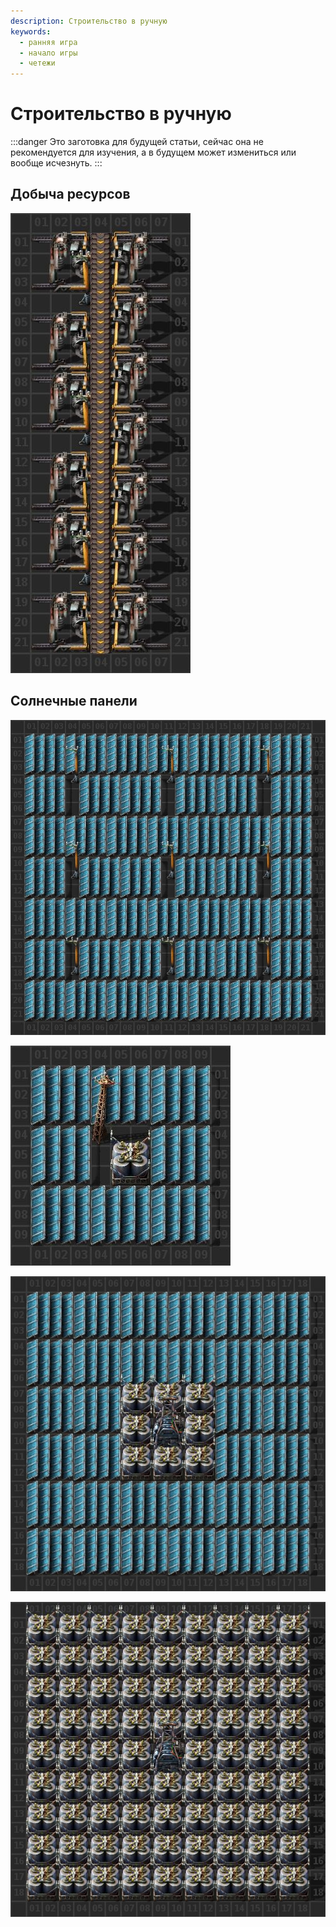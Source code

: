 ```yaml
---
description: Строительство в ручную
keywords:
  - ранняя игра
  - начало игры
  - четежи
---
```


# Строительство в ручную

:::danger
Это заготовка для будущей статьи, сейчас она не рекомендуется для изучения, а в будущем может измениться или вообще исчезнуть.
:::

## Добыча ресурсов

![ddddddddddddddddd](../_images/MiningResources/MiningResources.04.jpg)

## Солнечные панели

![dddddddddddddddddd](../_images/PowerProduction/SolarPower.01.jpg)

![dddddddddddddddddd](../_images/PowerProduction/SolarPower.03.jpg)

![dddddddddddddddddd](../_images/PowerProduction/SolarPower.07.jpg)

![dddddddddddddddddd](../_images/PowerProduction/SolarPower.08.jpg)
